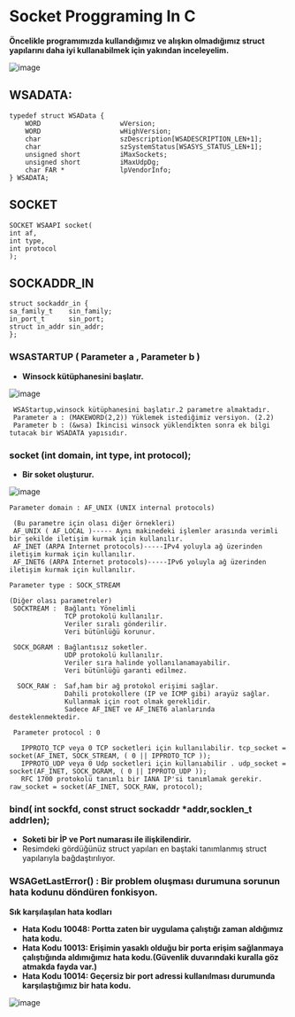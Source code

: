 # Socket Proggraming In C

  <b> Öncelikle programımızda kullandığımız ve alışkın olmadığımız  struct yapılarını daha iyi kullanabilmek için yakından inceleyelim. </b>
  
  ![image](https://user-images.githubusercontent.com/45934056/97986814-537aaa00-1deb-11eb-9f9e-7c574a1e5fb0.png)


   ## WSADATA: 
    typedef struct WSAData {
        WORD                    wVersion;
        WORD                    wHighVersion;
        char                    szDescription[WSADESCRIPTION_LEN+1];
        char                    szSystemStatus[WSASYS_STATUS_LEN+1];
        unsigned short          iMaxSockets;
        unsigned short          iMaxUdpDg;
        char FAR *              lpVendorInfo;
    } WSADATA;
    
  ## SOCKET
    SOCKET WSAAPI socket(
    int af,
    int type,
    int protocol
    );
    
  ## SOCKADDR_IN
    struct sockaddr_in {
    sa_family_t    sin_family; 
    in_port_t      sin_port;   
    struct in_addr sin_addr;  
    };
    

  ### WSASTARTUP ( Parameter a , Parameter b )
  <ul><b><li> Winsock kütüphanesini başlatır. </li></b></ul>
  
  ![image](https://user-images.githubusercontent.com/45934056/98133195-5a2e1d80-1ece-11eb-862a-2049bda51652.png)
  
     WSAStartup,winsock kütüphanesini başlatır.2 parametre almaktadır.
     Parameter a : (MAKEWORD(2,2)) Yüklemek istediğimiz versiyon. (2.2)
     Parameter b : (&wsa) İkincisi winsock yüklendikten sonra ek bilgi tutacak bir WSADATA yapısıdır.
     
  ### socket (int domain, int type, int protocol);
  <ul><b><li> Bir soket oluşturur. </li></b></ul>
  
  ![image](https://user-images.githubusercontent.com/45934056/98134949-54d1d280-1ed0-11eb-9ea3-8fa63c8d6f90.png)
  
    Parameter domain : AF_UNIX (UNIX internal protocols)
    
     (Bu parametre için olası diğer örnekleri)
     AF_UNIX ( AF_LOCAL )----- Aynı makinedeki işlemler arasında verimli bir şekilde iletişim kurmak için kullanılır.
     AF_INET (ARPA Internet protocols)-----IPv4 yoluyla ağ üzerinden iletişim kurmak için kullanılır.
     AF_INET6 (ARPA Internet protocols)-----IPv6 yoluyla ağ üzerinden iletişim kurmak için kullanılır.
  
    Parameter type : SOCK_STREAM
    
    (Diğer olası parametreler)
     SOCKTREAM :  Bağlantı Yönelimli
                  TCP protokolü kullanılır.
                  Veriler sıralı gönderilir.
                  Veri bütünlüğü korunur.
                 
     SOCK_DGRAM : Bağlantısız soketler.
                  UDP protokolü kullanılır.
                  Veriler sıra halinde yollanılanamayabilir.
                  Veri bütünlüğü garanti edilmez. 
                  
      SOCK_RAW :  Saf,ham bir ağ protokol erişimi sağlar.
                  Dahili protokollere (IP ve ICMP gibi) arayüz sağlar.
                  Kullanmak için root olmak gereklidir.
                  Sadece AF_INET ve AF_INET6 alanlarında desteklenmektedir.
      
     Parameter protocol : 0
                  
       IPPROTO_TCP veya 0 TCP socketleri için kullanılabilir. tcp_socket = socket(AF_INET, SOCK_STREAM, ( 0 || IPPROTO_TCP ));
       IPPROTO_UDP veya 0 Udp socketleri için kullanıabilir . udp_socket = socket(AF_INET, SOCK_DGRAM, ( 0 || IPPROTO_UDP ));
       RFC 1700 protokolü tanımlı bir IANA IP'si tanımlamak gerekir. raw_socket = socket(AF_INET, SOCK_RAW, protocol);
       
   ### bind( int sockfd, const struct sockaddr *addr,socklen_t addrlen);
   <ul><b><li>Soketi bir İP ve Port numarası ile ilişkilendirir. </b> 
   <li>Resimdeki gördüğünüz struct yapıları en baştaki tanımlanmış struct yapılarıyla bağdaştırılıyor. </ul>
    
   ### WSAGetLastError() : Bir problem oluşması durumuna sorunun hata kodunu döndüren fonkisyon.
  <b>Sık karşılaşılan hata kodları
  <ul>
 <li> Hata Kodu 10048: Portta zaten bir uygulama çalıştığı zaman aldığımız hata kodu.
 <li> Hata Kodu 10013: Erişimin yasaklı olduğu bir porta erişim sağlanmaya çalıştığında aldımığımız hata kodu.(Güvenlik duvarındaki kuralla göz atmakda fayda var.)
 <li> Hata Kodu 10014: Geçersiz bir port adressi kullanılması durumunda karşılaştığımız bir hata kodu.</b></ul></b>
 
  ![image](https://user-images.githubusercontent.com/45934056/100515232-836b6200-318b-11eb-8a63-2f20f352ed4e.png)


             

                                   

                                    

                                    
    
    
